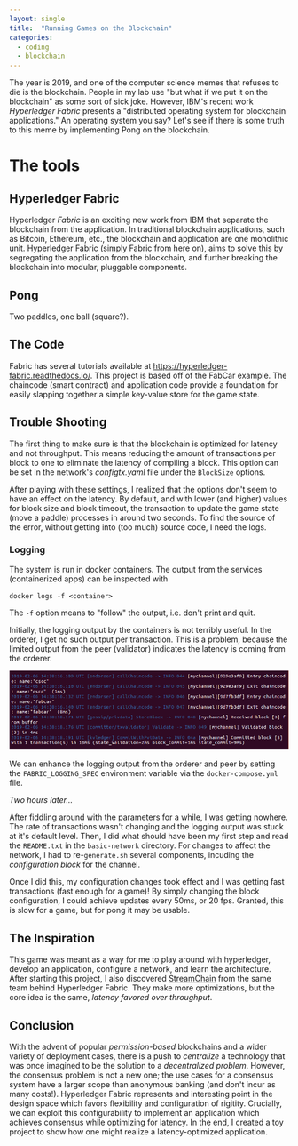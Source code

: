 ```yaml
---
layout: single
title:  "Running Games on the Blockchain"
categories: 
  - coding
  - blockchain
---
```


The year is 2019, and one of the computer science memes that refuses to die is the blockchain.
People in my lab use "but what if we put it on the blockchain" as some sort of sick joke.
However, IBM's recent work _Hyperledger Fabric_ presents a "distributed operating system for blockchain applications."
An operating system you say?
Let's see if there is some truth to this meme by implementing Pong on the blockchain.

The tools
======

Hyperledger Fabric
----
Hyperledger _Fabric_ is an exciting new work from IBM that separate the blockchain from the application.
In traditional blockchain applications, such as Bitcoin, Ethereum, etc., the blockchain and application are one monolithic unit.
Hyperledger Fabric (simply Fabric from here on), aims to solve this by segregating the application from the blockchain, and further breaking the blockchain into modular, pluggable components.

Pong
----
Two paddles, one ball (square?).

## The Code
Fabric has several tutorials available at https://hyperledger-fabric.readthedocs.io/.
This project is based off of the FabCar example.
The chaincode (smart contract) and application code provide a foundation for easily slapping together a simple key-value store for the game state.

## Trouble Shooting
The first thing to make sure is that the blockchain is optimized for latency and not throughput.
This means reducing the amount of transactions per block to one to eliminate the latency of compiling a block.
This option can be set in the network's _configtx.yaml_ file under the `BlockSize` options.

After playing with these settings, I realized that the options don't seem to have an effect on the latency.
By default, and with lower (and higher) values for block size and block timeout, the transaction to update the game state (move a paddle) processes in around two seconds.
To find the source of the error, without getting into (too much) source code, I need the logs.

### Logging
The system is run in docker containers.
The output from the services (containerized apps) can be inspected with
```
docker logs -f <container>
```
The `-f` option means to "follow" the output, i.e. don't print and quit.

Initially, the logging output by the containers is not terribly useful.
In the orderer, I get no such output per transaction.
This is a problem, because the limited output from the peer (validator) indicates the latency is coming from the orderer.

![Peer Log Default](/images/games-on-the-blockchain/peer_log0.png)

We can enhance the logging output from the orderer and peer by setting the `FABRIC_LOGGING_SPEC` environment variable via the `docker-compose.yml` file.

_Two hours later..._

After fiddling around with the parameters for a while, I was getting nowhere.
The rate of transactions wasn't changing and the logging output was stuck at it's default level.
Then, I did what should have been my first step and read the `README.txt` in the `basic-network` directory.
For changes to affect the network, I had to re-`generate.sh` several components, incuding the _configuration block_ for the channel.

Once I did this, my configuration changes took effect and I was getting fast transactions (fast enough for a game)!
By simply changing the block configuration, I could achieve updates every 50ms, or 20 fps.
Granted, this is slow for a game, but for pong it may be usable.

## The Inspiration
This game was meant as a way for me to play around with hyperledger, develop an application, configure a network, and learn the architecture.
After starting this project, I also discovered [StreamChain][1] from the same team behind Hyperledger Fabric.
They make more optimizations, but the core idea is the same, _latency favored over throughput_.

## Conclusion
With the advent of popular _permission-based_ blockchains and a wider variety of deployment cases, there is a push to _centralize_ a technology that was once imagined to be the solution to a _decentralized problem_.
However, the consensus problem is not a new one; the use cases for a consensus system have a larger scope than anonymous banking (and don't incur as many costs!).
Hyperledger Fabric represents and interesting point in the design space which favors flexibility and configuration of rigitity.
Crucially, we can exploit this configurability to implement an application which achieves consensus while optimizing for latency.
In the end, I created a toy project to show how one might realize a latency-optimized application.

[1]: https://arxiv.org/pdf/1808.08406.pdf
